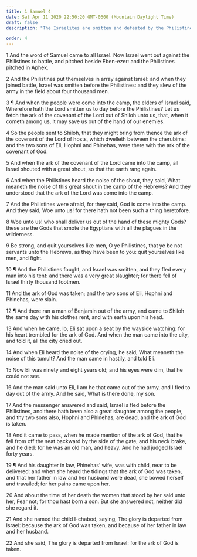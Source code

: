 ```yaml
---
title: 1 Samuel 4
date: Sat Apr 11 2020 22:50:20 GMT-0600 (Mountain Daylight Time)
draft: false
description: "The Israelites are smitten and defeated by the Philistines, who also capture the ark of God—Eli’s sons are slain, Eli dies in an accident, and his daughter-in-law dies in childbirth."

order: 4
---
```

    
1 And the word of Samuel came to all Israel. Now Israel went out against the Philistines to battle, and pitched beside Eben-ezer: and the Philistines pitched in Aphek.

2 And the Philistines put themselves in array against Israel: and when they joined battle, Israel was smitten before the Philistines: and they slew of the army in the field about four thousand men.

3 ¶ And when the people were come into the camp, the elders of Israel said, Wherefore hath the Lord smitten us to day before the Philistines? Let us fetch the ark of the covenant of the Lord out of Shiloh unto us, that, when it cometh among us, it may save us out of the hand of our enemies.

4 So the people sent to Shiloh, that they might bring from thence the ark of the covenant of the Lord of hosts, which dwelleth between the cherubims: and the two sons of Eli, Hophni and Phinehas, were there with the ark of the covenant of God.

5 And when the ark of the covenant of the Lord came into the camp, all Israel shouted with a great shout, so that the earth rang again.

6 And when the Philistines heard the noise of the shout, they said, What meaneth the noise of this great shout in the camp of the Hebrews? And they understood that the ark of the Lord was come into the camp.

7 And the Philistines were afraid, for they said, God is come into the camp. And they said, Woe unto us! for there hath not been such a thing heretofore.

8 Woe unto us! who shall deliver us out of the hand of these mighty Gods? these are the Gods that smote the Egyptians with all the plagues in the wilderness.

9 Be strong, and quit yourselves like men, O ye Philistines, that ye be not servants unto the Hebrews, as they have been to you: quit yourselves like men, and fight.

10 ¶ And the Philistines fought, and Israel was smitten, and they fled every man into his tent: and there was a very great slaughter; for there fell of Israel thirty thousand footmen.

11 And the ark of God was taken; and the two sons of Eli, Hophni and Phinehas, were slain.

12 ¶ And there ran a man of Benjamin out of the army, and came to Shiloh the same day with his clothes rent, and with earth upon his head.

13 And when he came, lo, Eli sat upon a seat by the wayside watching: for his heart trembled for the ark of God. And when the man came into the city, and told it, all the city cried out.

14 And when Eli heard the noise of the crying, he said, What meaneth the noise of this tumult? And the man came in hastily, and told Eli.

15 Now Eli was ninety and eight years old; and his eyes were dim, that he could not see.

16 And the man said unto Eli, I am he that came out of the army, and I fled to day out of the army. And he said, What is there done, my son.

17 And the messenger answered and said, Israel is fled before the Philistines, and there hath been also a great slaughter among the people, and thy two sons also, Hophni and Phinehas, are dead, and the ark of God is taken.

18 And it came to pass, when he made mention of the ark of God, that he fell from off the seat backward by the side of the gate, and his neck brake, and he died: for he was an old man, and heavy. And he had judged Israel forty years.

19 ¶ And his daughter in law, Phinehas’ wife, was with child, near to be delivered: and when she heard the tidings that the ark of God was taken, and that her father in law and her husband were dead, she bowed herself and travailed; for her pains came upon her.

20 And about the time of her death the women that stood by her said unto her, Fear not; for thou hast born a son. But she answered not, neither did she regard it.

21 And she named the child I-chabod, saying, The glory is departed from Israel: because the ark of God was taken, and because of her father in law and her husband.

22 And she said, The glory is departed from Israel: for the ark of God is taken.
